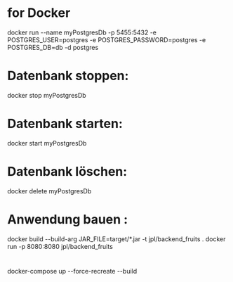 # for Docker
docker run --name myPostgresDb -p 5455:5432 -e POSTGRES_USER=postgres -e POSTGRES_PASSWORD=postgres -e POSTGRES_DB=db -d postgres

# Datenbank stoppen:
docker stop myPostgresDb
# Datenbank starten:
docker start myPostgresDb
# Datenbank löschen:
docker delete myPostgresDb

# Anwendung  bauen :
docker build --build-arg JAR_FILE=target/*.jar -t jpl/backend_fruits .
docker run -p 8080:8080 jpl/backend_fruits

# 
docker-compose up --force-recreate --build
